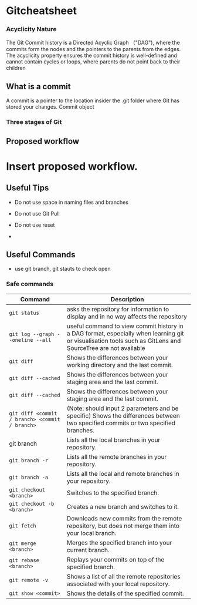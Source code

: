 # Gitcheatsheet


### Acyclicity Nature

The Git Commit history is a Directed Acyclic Graph （"DAG"), where the commits form the nodes and the pointers to the parents from the edges.  The acyclicity property ensures the commit history is well-defined and cannot contain cycles or loops, where parents do not point back to their children



## What is a commit

A commit is a pointer to the location insider the .git folder where Git has stored your changes. Commit object

### Three stages of Git

## Proposed workflow
# Insert proposed workflow. 



## Useful Tips
- Do not use space in naming files and branches
- Do not use Git Pull
- Do not use reset

- 
## Useful Commands
- use git branch, git stauts to check open

### Safe commands

| Command                           | Description                                                                                       |
| --------------------------------- | ------------------------------------------------------------------------------------------------- |
| `git status`                      | asks the repository for information to display and in no way affects the repository               |
| `git log --graph --oneline --all` |   useful command to view commit history in a DAG format, especially when learning git or visualisation tools such as GitLens and SourceTree are not available                                                                                             |
| `git diff`       | Shows the differences between your working directory and the last commit. |
| `git diff --cached`       | Shows the differences between your staging area and the last commit. |
| `git diff --cached`       | Shows the differences between your staging area and the last commit. |
| `git diff <commit / branch> <commit / branch>`       | (Note: should input 2 parameters and be specific) Shows the differences between two specified commits or two specified branches. |
| git branch                        | Lists all the local branches in your repository.                                                  |
| `git branch -r `                    | Lists all the remote branches in your repository.                                                 |
| `git branch -a `                    | Lists all the local and remote branches in your repository.                                       |
| `git checkout <branch> `            | Switches to the specified branch.                                                                 |
| `git checkout -b <branch>`          | Creates a new branch and switches to it.                                                          |
| `git fetch`                         | Downloads new commits from the remote repository, but does not merge them into your local branch. |
| `git merge <branch>`                | Merges the specified branch into your current branch.                                             |
| `git rebase <branch>`               | Replays your commits on top of the specified branch.                                              |
| `git remote -v `                    | Shows a list of all the remote repositories associated with your local repository.                |
| `git show <commit> `                | Shows the details of the specified commit.                                                        |
